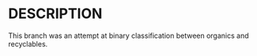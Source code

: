 # DESCRIPTION

This branch was an attempt at binary classification between organics and recyclables.
